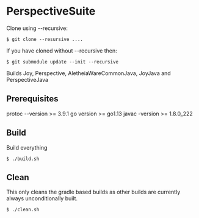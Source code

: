 # PerspectiveSuite

Clone using --recursive:
```
$ git clone --resursive ....
```

If you have cloned without --recursive then:
```
$ git submodule update --init --recursive
```

Builds Joy, Perspective, AletheiaWareCommonJava, JoyJava and PerspectiveJava

## Prerequisites

protoc --version >= 3.9.1
go version >= go1.13
javac -version >= 1.8.0_222


## Build

Build everything

```
$ ./build.sh
```

## Clean

This only cleans the gradle based builds as other
builds are currently always unconditionally built.

```
$ ./clean.sh
```
